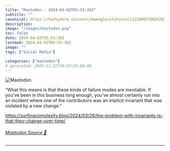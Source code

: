 ```yaml
---
title: "Mastodon - 2024-04-02T05:53:36Z"
subtitle: ""
canonical: https://hachyderm.io/users/mweagle/statuses/112200071002620168
description:
image: "/images/mastodon.png"
toc: false
date: 2024-04-02T05:53:36Z
lastmod: 2024-04-02T05:53:36Z
image: ""
tags: ["Social Media"]

categories: ["mastodon"]
# generated: 2024-12-22T19:57:25-08:00
---
```

![Mastodon](/images/mastodon.png)

<p>“What this means is that these kinds of failure modes are inevitable. If you’ve been in this business long enough, you’ve almost certainly run into an incident where one of the contributors was an implicit invariant that was violated by a new change.”</p><p><a href="https://surfingcomplexity.blog/2024/03/26/the-problem-with-invariants-is-that-they-change-over-time/" target="_blank" rel="nofollow noopener noreferrer" translate="no"><span class="invisible">https://</span><span class="ellipsis">surfingcomplexity.blog/2024/03</span><span class="invisible">/26/the-problem-with-invariants-is-that-they-change-over-time/</span></a></p>


###### [Mastodon Source 🐘](https://hachyderm.io/@mweagle/112200071002620168)

___
